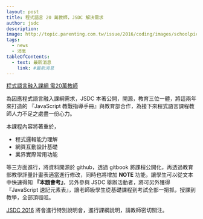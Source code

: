 ```yaml
---
layout: post
title: 程式語言 20 萬教師，JSDC 解決需求
author: jsdc
description: 
image: http://topic.parenting.com.tw/issue/2016/coding/images/schoolpic-2.jpg
tags:
  - news
  - 消息
tableOfContents:
  - text: 最新消息
    link: #最新消息
---
```


[程式語言融入課綱 需20萬教師](http://www.cna.com.tw/news/ahel/201603290255-1.aspx)

為因應程式語言融入課綱需求，JSDC 本著公開，開源，教育三位一體，將這兩年來打造的 『JavaScript 教戰指導手冊』與教育部合作，為接下來程式語言課程教師人力不足之處盡一份心力。

本課程內容將著重於，

 * 程式邏輯能力理解
 * 網頁互動設計基礎
 * 業界實際常用功能

等三方面進行，將資料開源於 github，透過 gitbook 將課程公開化，再透過教育部教學評量計畫表適當進行修改，同時也將增加 **NOTE** 功能，讓學生可以從文本中快速得知 **『本題會考』**，另外參與 JSDC 舉辦活動者，將可另外獲得 『JavaScript 速記元素表』，讓老師級學生從基礎課程到考試全部一把抓，授課到教學，全部頂呱呱。

[JSDC 2016](http://jsdc.tw/) 將會進行特別說明會，進行課綱說明，請教師密切關注。